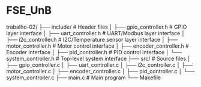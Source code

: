 # FSE_UnB

trabalho-02/
├── include/                    # Header files
│   ├── gpio_controller.h      # GPIO layer interface
│   ├── uart_controller.h      # UART/Modbus layer interface
│   ├── i2c_controller.h       # I2C/Temperature sensor layer interface
│   ├── motor_controller.h     # Motor control interface
│   ├── encoder_controller.h   # Encoder interface
│   ├── pid_controller.h       # PID control interface
│   └── system_controller.h    # Top-level system interface
├── src/                       # Source files
│   ├── gpio_controller.c
│   ├── uart_controller.c
│   ├── i2c_controller.c
│   ├── motor_controller.c
│   ├── encoder_controller.c
│   ├── pid_controller.c
│   └── system_controller.c
├── main.c                     # Main program
└── Makefile

